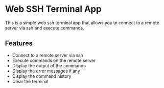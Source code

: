 # Web SSH Terminal App

This is a simple web ssh terminal app that allows you to connect to a remote server via ssh and execute commands.

## Features

- Connect to a remote server via ssh
- Execute commands on the remote server
- Display the output of the commands
- Display the error messages if any
- Display the command history
- Clear the terminal
